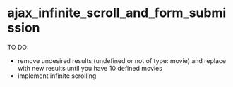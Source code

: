 # ajax_infinite_scroll_and_form_submission

TO DO:
- remove undesired results (undefined or not of type: movie) and replace with new results until you have 10 defined movies
- implement infinite scrolling